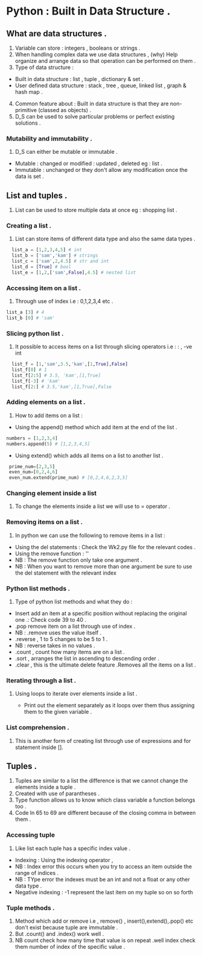 # Python : Built in Data Structure .

## What are data structures .
1)  Variable can store : integers , booleans or strings .
2) When handling complex data we use data structures , (why) Help organize and arrange data so that operation can be performed on them .
3) Type of data structure :

  -  Built in data structure : list , tuple , dictionary & set .
  - User defined data structure : stack , tree , queue, linked list , graph & hash map .

4) Common feature about : Built in data structure is that they are non-primitive (classed as objects) .
5) D_S can be used to solve particular problems or perfect existing solutions .

###  Mutability and immutability .
1) D_S can either be mutable or immutable .

  - Mutable : changed or modified : updated , deleted eg : list .
  - Immutable : unchanged or they don't allow any modification once the data is set .

## List and tuples .
1) List can be used to store multiple data at once eg : shopping list .

### Creating a list .
1) List can store items of different data type and also the same data types .
```python
  list_a = [1,2,3,4,5] # int
  list_b = ['sam','kam'] # strings 
  list_c = ['sam',2,4.5] # str and int 
  list_d = [True] # bool
  list_e = [1,2,['sam',False],4.5] # nested list
  ```
### Accessing item on a list .
1) Through use of index i.e : 0,1,2,3,4 etc .
```python
list_a [3] # 4
list_b [0] # 'sam'
```
### Slicing python list .
1) It possible to access items on a list through slicing operators i.e : : , -ve int 
```python
  list_f = [1,'sam',3.5,'kam',[1,True],False]
  list_f[0] # 1
  list_f[2:5] # 3.5, 'kam',[1,True]
  list_f[-3] # 'kam'
  list_f[2:] # 3.5,'kam',[1,True],False
```
### Adding elements on a list .
1) How to add items on a list :

  - Using the append() method which add item at the end of the list .
  ```python
  numbers = [1,2,3,4]
  numbers.append(5) # [1,2,3,4,5]
 ```
 - Using extend() which adds all items on a list to another list .
 ```python
  prime_num=[2,3,5]
  even_num=[0,2,4,6]
  even_num.extend(prime_num) # [0,2,4,6,2,3,5]
```
### Changing element inside a list
1) To change the elements inside a list we will use to = operator .
### Removing items on a list .
1) In python we can use the following to remove items in a list :

  - Using the del statements : Check the Wk2.py file for the relevant codes .
  - Using the remove function  : '' 
  - NB : The remove function only take one argument .
  - NB : When you want to remove more than one argument be sure to use the del statement with the relevant index
### Python list methods .
1)  Type of python list methods and what they do :

  -  Insert add an item at a specific position without replacing the original one .: Check code 39 to 40 .
  - .pop remove item on a list through use of index .
  - NB : .remove uses the value itself .
  - .reverse , 1 to 5 changes to be 5 to 1 .
  - NB : reverse takes in no values .
  - .count , count how many items are on a list .
  - .sort , arranges the list in ascending to descending order .
  - .clear , this is the ultimate delete feature .Removes all the items on a list .
### Iterating through a list .
1) Using loops to iterate over elements inside a list .

   - Print out the element separately as it loops over them thus assigning them to the given variable .

### List comprehension .
1) This is another form of creating list through use of expressions and for statement inside [].

## Tuples .
1) Tuples are similar to a list the difference is that we cannot change the elements inside a tuple .
2) Created with use of parantheses .
3) Type function allows us to know which class variable a function belongs too .
 4) Code ln 65 to 69 are different because of the closing comma in between them .
### Accessing tuple 
1) Like list each tuple has a specific index value .

  - Indexing : Using the indexing operator , 
  - NB : Index error this occurs when you try to access an item outside the range of indices .
  - NB : TYpe error the indexes must be an int and  not a float or any other data type .
  - Negative indexing : -1 represent the last item on my tuple so on so forth 
### Tuple methods .
1) Method which add or remove i.e , remove() , insert(),extend(),.pop() etc don't exist because tuple are immutable .
2) But .count() and .index() work well .
3) NB count check how many time that value is on repeat .well index check them number of index of the specific value .
